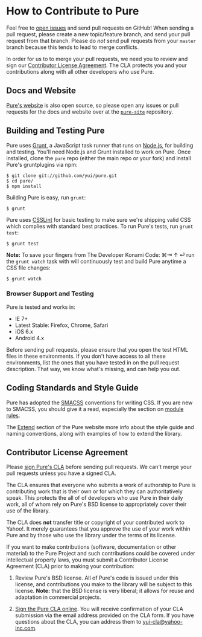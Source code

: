 How to Contribute to Pure
=========================

Feel free to [open issues][] and send pull requests on GitHub! When sending a
pull request, please create a new topic/feature branch, and send your pull
request from that branch. Please do *not* send pull requests from your `master`
branch because this tends to lead to merge conflicts.

In order for us to to merge your pull requests, we need you to review and sign
our [Contributor License Agreement][]. The CLA protects you and your
contributions along with all other developers who use Pure.


[Contributor License Agreement]: #contributor-license-agreement
[open issues]: https://github.com/yui/pure/issues


Docs and Website
----------------

[Pure's website][Pure] is also open source, so please open any issues or pull
requests for the docs and website over at the [`pure-site`][pure-site]
repository.


[Pure]: http://purecss.io/
[pure-site]: https://github.com/yui/pure-site


Building and Testing Pure
-------------------------

Pure uses [Grunt][], a JavaScript task runner that runs on [Node.js][], for
building and testing. You'll need Node.js and Grunt installed to work on Pure.
Once installed, clone the `pure` repo (either the main repo or your fork) and
install Pure's gruntplugins via npm:

```shell
$ git clone git://github.com/yui/pure.git
$ cd pure/
$ npm install
```

Building Pure is easy, run `grunt`:

```shell
$ grunt
```

Pure uses [CSSLint][] for basic testing to make sure we're shipping valid CSS
which complies with standard best practices. To run Pure's tests, run
`grunt test`:

```shell
$ grunt test
```

**Note:** To save your fingers from The Developer Konami Code: ⌘⇥ ↑ ⏎ run the
`grunt watch` task with will continuously test and build Pure anytime a CSS file
changes:

```shell
$ grunt watch
```

### Browser Support and Testing

Pure is tested and works in:

* IE 7+
* Latest Stable: Firefox, Chrome, Safari
* iOS 6.x
* Android 4.x

Before sending pull requests, please ensure that you open the test HTML files
in these environments. If you don't have access to all these environments, list
the ones that you have tested in on the pull request description. That way, we
know what's missing, and can help you out.


[Grunt]: http://gruntjs.com/
[Node.js]: http://nodejs.org/
[CSSLint]: https://github.com/stubbornella/csslint


Coding Standards and Style Guide
--------------------------------

Pure has adopted the [SMACSS][] conventions for writing CSS. If you are new to
SMACSS, you should give it a read, especially the section on [module rules][].

The [Extend][] section of the Pure website more info about the style guide and
naming conventions, along with examples of how to extend the library.


[SMACSS]: http://smacss.com/
[module rules]: http://smacss.com/book/type-module
[Extend]: http://purecss.io/extend/


Contributor License Agreement
-----------------------------

Please [sign Pure's CLA][CLA] before sending pull requests. We can't merge your
pull requests unless you have a signed CLA.

The CLA ensures that everyone who submits a work of authorship to Pure is
contributing work that is their own or for which they can authoritatively speak.
This protects the all of of developers who use Pure in their daily work, all of
whom rely on Pure's BSD license to appropriately cover their use of the library.

The CLA does **not** transfer title or copyright of your contributed work to
Yahoo!. It merely guarantees that you approve the use of your work within Pure
and by those who use the library under the terms of its license.

If you want to make contributions (software, documentation or other material) to
the Pure Project and such contributions could be covered under intellectual
property laws, you must submit a Contributor License Agreement (CLA) prior to
making your contribution:

1. Review Pure's BSD license. All of Pure's code is issued under this license,
   and contributions you make to the library will be subject to this license.
   **Note:** that the BSD license is very liberal; it allows for reuse and
   adaptation in commercial projects.

2. [Sign the Pure CLA online][CLA]. You will receive confirmation of your CLA
   submission via the email address provided on the CLA form. If you have
   questions about the CLA, you can address them to yui-cla@yahoo-inc.com.


[CLA]: https://secure.echosign.com/public/hostedForm?formid=A9PFU5T58653A
